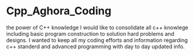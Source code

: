 # Cpp_Aghora_Coding
the power of C++ knowledge
I would like to consolidate all c++ knowlege including basic program construction to solution hard problems and designs.
I wanted to keep all my coding efforts and information regarding c++ standerd and advanced programming with day to day updated info.
